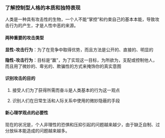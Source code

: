 ### 了解控制型人格的本质和独特表现

人类是一种具有攻击性的生物，一个人不能“掌控”和约束自己的基本本能，导致攻击行为的产生，才是人性中恶的来源。

#### 两种重要的攻击类型

**显性-攻击行为**：为了在竞争中取得优势，而且方法是公开的、直接的、明显的

**隐性-攻击行为**：目标是“赢”，为了实现这一目标，为所欲为，支配或控制他人，而且用了微妙的、卑劣的、欺骗性的方式来掩饰你的真实意图

#### 识别攻击的目的

1. 接受人们为了获得所需而奋斗是人类基本的行为这一观点

2. 识别人们在日常生活和人际关系中使用的微妙隐蔽的手段

#### 新心理学观点的必要性

现在的状况是，个人非理性的恐惧和压抑引起的问题越来越少，由于缺乏自制、过分放纵本能造成的问题越来越多。

